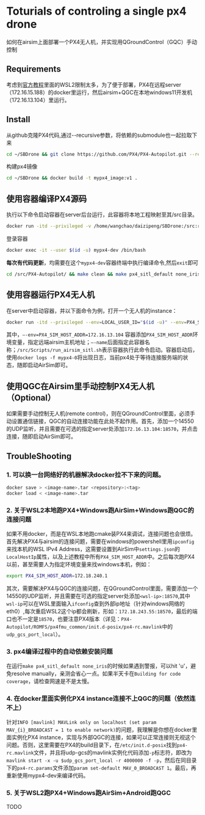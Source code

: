 # Toturials of controling a single px4 drone
如何在airsim上面部署一个PX4无人机，并实现用QGroundControl（GQC）手动控制

## Requirements
考虑到[官方教程](https://www.youtube.com/watch?v=e3HUKGAWdx0)里面的WSL2限制太多，为了便于部署，PX4在远程server（172.16.15.188）的docker里运行，然后airsim+QGC在本地windows11开发机（172.16.13.104）里运行。

## Install
从github克隆PX4代码,通过--recursive参数，将依赖的submodule也一起拉取下来
```sh
cd ~/SBDrone && git clone https://github.com/PX4/PX4-Autopilot.git --recursive && cd PX4-Autopilot && git checkout -b v1.13.3 v1.13.3
```
构建px4镜像
```sh
cd ~/SBDrone && docker build -t mypx4_image:v1 .
```

## 使用容器编译PX4源码
执行以下命令启动容器在server后台运行，此容器将本地工程映射至其/src目录。
```sh
docker run -itd --privileged -v /home/wangchao/daizipeng/SBDrone:/src:rw -v /tmp/.X11-unix:/tmp/.X11-unix:ro -e DISPLAY=:0 --env=LOCAL_USER_ID="$(id -u)" --network=host --name=mypx4-dev mypx4_image:v1 /bin/bash
```
登录容器
```sh
docker exec -it --user $(id -u) mypx4-dev /bin/bash
```

**每次有代码更新**，均需要在这个`mypx4-dev`容器终端中执行编译命令,然后`exit`即可
```sh
cd /src/PX4-Autopilot/ && make clean && make px4_sitl_default none_iris
```

## 使用容器运行PX4无人机
在server中启动容器，并以下面命令为例，打开一个无人机的instance：
```sh
docker run -itd --privileged --env=LOCAL_USER_ID="$(id -u)" --env=PX4_SIM_HOST_ADDR=172.16.13.104 -v /home/wangchao/daizipeng/SBDrone:/src:rw -v /tmp/.X11-unix:/tmp/.X11-unix:ro -e DISPLAY=:0 --network=host --name=mypx4-0  mypx4_image:v1 bash /src/Scripts/run_airsim_sitl.sh
```
其中，`–-env=PX4_SIM_HOST_ADDR=172.16.13.104` 容器添加`PX4_SIM_HOST_ADDR`环境变量，指定远端airsim主机地址；`–-name`后面指定此容器名称；`/src/Scripts/run_airsim_sitl.sh`表示容器执行此命令启动。容器启动后，使用`docker logs -f mypx4-0`将出现日志，当前px4处于等待连接服务端的状态，随即启动AirSim即可。


## 使用QGC在Airsim里手动控制PX4无人机（Optional）
如果需要手动控制无人机(remote control)，则在QGroundControl里面，必须手动设置通信链接，QGC的自动连接功能在此处不起作用。首先，添加一个14550的UDP监听，并且需要在可选的指定server处添加`172.16.13.104:18570`，并点击连接，随即启动AirSim即可。



## TroubleShooting
### 1. 可以换一台网络好的机器解决docker拉不下来的问题。
```sh
docker save > <image-name>.tar <repository>:<tag>
docker load < <image-name>.tar
```

### 2. 关于WSL2本地跑PX4+Windows跑AirSim+Windows跑QGC的连接问题
如果不用docker，而是在WSL本地跑cmake装PX4来调试，连接问题也会很烦。首先解决PX4与airsim的连接问题，需要在windows的powershell里用`ipconfig`来找本机的WSL IPv4 Address，这需要设置到AirSim中`settings.json`的`LocalHostIp`属性，以及上述教程中所有`PX4_SIM_HOST_ADDR`中。之后每次跑PX4以前，甚至需要人为指定环境变量来找windows本机，例如：
```sh
export PX4_SIM_HOST_ADDR=172.18.240.1
```
其次，需要解决PX4与QGC的连接问题，在QGroundControl里面，需要添加一个14550的UDP监听，并且需要在可选的指定server处添加`<wsl-ip>:18570`,其中`wsl-ip`可以在WSL里面输入`ifconfig`查到外部ip地址（针对windows网络的eth0）,每次重启WSL2这个ip都会刷新，形如：`172.18.243.55:18570`，最后的端口也不一定是`18570`，也要注意PX4版本（详见：`PX4-Autopilot/ROMFS/px4fmu_common/init.d-posix/px4-rc.mavlink`中的`udp_gcs_port_local`）。

### 3. px4编译过程中的自动依赖安装问题
在运行`make px4_sitl_default none_iris`的时候如果遇到警报，可以hit 'u'，避免resolve manually，亲测会省心一点。如果半天卡在`Building for code coverage`，请检查网速是不是太慢。

### 4. 在docker里面实例化PX4 instance连接不上QGC的问题（依然连不上）
针对`INFO [mavlink] MAVLink only on localhost (set param MAV_{i}_BROADCAST = 1 to enable network)`的问题，我理解是你想在docker里面实例化PX4 instance，实现与外部QGC的连接，如果可以正常连接则无视这个问题。否则，这里需要在PX4的build目录下，在`/etc/init.d-posix`找到`px4-rc.mavlink`文件，并且将udp-gcs的mavlink实例化代码添加`-p`标志符，即改为`mavlink start -x -u $udp_gcs_port_local -r 4000000 -f -p`，然后在同目录下的`px4-rc.params`文件添加`param set-default MAV_0_BROADCAST 1`。最后，再重新使用mypx4-dev来编译代码。

### 5. 关于WSL2跑PX4+Windows跑AirSim+Android跑QGC
TODO

